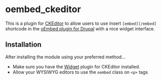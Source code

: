 oembed_ckeditor
======================

This is a plugin for [CKEditor](http://ckeditor.com) to allow users to use insert `[embed][/embed]` shortcode in the [oEmbed plugin for Drupal](https://drupal.org/project/oembed) with a nice widget interface.

Installation
-------------

After installing the module using your preferred method...

* Make sure you have the [Widget](http://ckeditor.com/addon/widget) plugin for CKEditor installed.
* Allow your WYSIWYG editors to use the `oembed` class on `<p>` tags
